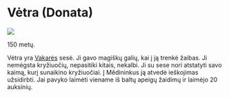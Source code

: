 # Vėtra (Donata)

![](img/Vėtra.jpg)

150 metų.

Vėtra yra [Vakarės](Vakare) sesė. Ji gavo magiškų galių, kai į ją trenkė žaibas. Ji nemėgsta kryžiuočių, nepasitiki kitais, nekalbi. Ji su sese nori atstatyti savo kaimą, kurį sunaikino kryžiuočiai. Į Mẽdininkus ją atvedė ieškojimas užsidirbti. Jai pavyko laimėti viename iš baltų apeigų žaidimų ir laimėjo 20 auksinių.